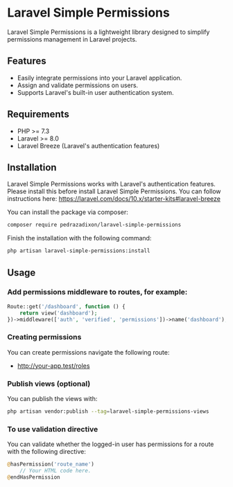 # Laravel Simple Permissions

Laravel Simple Permissions is a lightweight library designed to simplify permissions management in Laravel projects.

## Features

- Easily integrate permissions into your Laravel application.
- Assign and validate permissions on users.
- Supports Laravel's built-in user authentication system.

## Requirements

- PHP >= 7.3
- Laravel >= 8.0
- Laravel Breeze (Laravel's authentication features)

## Installation

Laravel Simple Permissions works with Laravel's authentication features. Please install this before install Laravel Simple Permissions. You can follow instructions here: https://laravel.com/docs/10.x/starter-kits#laravel-breeze

You can install the package via composer:

```bash
composer require pedrazadixon/laravel-simple-permissions
```

Finish the installation with the following command:

```bash
php artisan laravel-simple-permissions:install
```

## Usage

### Add **permissions** middleware to routes, for example:
```php
Route::get('/dashboard', function () {
    return view('dashboard');
})->middleware(['auth', 'verified', 'permissions'])->name('dashboard');
```


### Creating permissions

You can create permissions navigate the following route:

- http://your-app.test/roles


### Publish views (optional)

You can publish the views with:

```bash
php artisan vendor:publish --tag=laravel-simple-permissions-views
```

### To use validation directive

You can validate whether the logged-in user has permissions for a route with the following directive:

```php
@hasPermission('route_name')
    // Your HTML code here.
@endHasPermission
```
